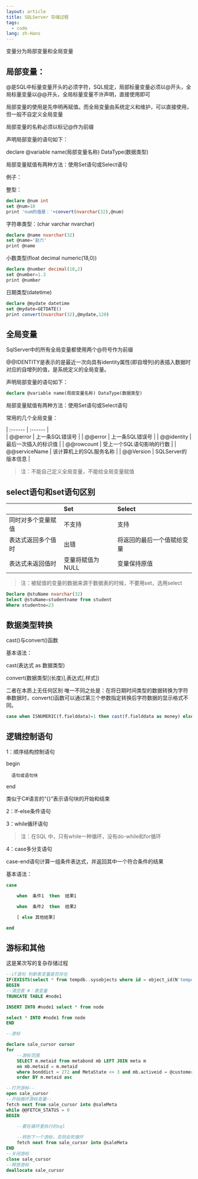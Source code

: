 ```yaml
---
layout: article
title: SQLServer 存储过程
tags:
  - code
lang: zh-Hans
---
```


<!--more-->

变量分为局部变量和全局变量

## 局部变量：

@是SQL中标量变量开头的必须字符，SQL规定，局部标量变量必须以@开头，全局标量变量以@@开头，全局标量变量不许声明，直接使用即可

局部变量的使用是先申明再赋值。而全局变量由系统定义和维护，可以直接使用，但一般不自定义全局变量

局部变量的名称必须以标记@作为前缀

声明局部变量的语句如下：

declare @variable name(局部变量名称) DataType(数据类型)

局部变量赋值有两种方法：使用Set语句或Select语句

例子：

整型：

```sql
declare @num int
set @num=10
print 'num的值是：'+convert(nvarchar(32),@num)
```

字符串类型：(char  varchar  nvarchar)

```sql
declare @name nvarchar(32)
set @name='赵六'
print @name
```

小数类型(float decimal  numeric(18,0))

```sql
declare @number decimal(18,2)
set @number=1.3
print @number
```

日期类型(datetime)

```sql
declare @mydate datetime
set @mydate=GETDATE()
print convert(nvarchar(32),@mydate,120)
```

## 全局变量

SqlServer中的所有全局变量都使用两个@符号作为前缀

@@IDENTITY是表示的是最近一次向具有identity属性(即自增列)的表插入数据时对应的自增列的值，是系统定义的全局变量。

声明局部变量的语句如下：

```sql
declare @variable name(局部变量名称) DataType(数据类型)
```

局部变量赋值有两种方法：使用Set语句或Select语句

常用的几个全局变量：

| :------ | :------ |  
| @@error | 上一条SQL错误号 |
| @@error | 上一条SQL错误号 |
| @@identity | 最后一次插入的标识值 |
| @@rowcount | 受上一个SQL语句影响的行数 |
| @@serviceName | 该计算机上的SQL服务名称 |
| @@Version  | SQLServer的版本信息 |


> 注：不能自己定义全局变量，不能给全局变量赋值

## select语句和set语句区别

|  | Set | Select |
| :------ | :------ | :------ |
| 同时对多个变量赋值 | 不支持 | 支持 |
| 表达式返回多个值时 | 出错 | 将返回的最后一个值赋给变量 |
| 表达式未返回值时 | 变量将赋值为NULL | 变量保持原值 |

> 注：被赋值的变量的数据来源于数据表的时候，不要用set，选用select

```sql
Declare @stuName nvarchar(32)
Select @stuName=studentname from student
Where studentno=23
```

## 数据类型转换

cast()与convert()函数

基本语法：

cast(表达式 as  数据类型)

convert(数据类型[(长度)],表达式[,样式])

二者在本质上无任何区别 唯一不同之处是：在将日期时间类型的数据转换为字符串数据时，convert()函数可以通过第三个参数指定转换后字符数据的显示格式不同。

```sql
case when ISNUMERIC(f.fielddata)=1 then cast(f.fielddata as money) else 0 END
```

## 逻辑控制语句

1：顺序结构控制语句

begin 

      语句或语句块

end

类似于C#语言的“{}”表示语句块的开始和结束

2：If-else条件语句

3：while循环语句

> 注：在SQL 中，只有while一种循环，没有do-while和for循环

4：case多分支语句

case-end语句计算一组条件表达式，并返回其中一个符合条件的结果

基本语法：

```sql
case

    when  条件1  then  结果1

    when  条件2  then  结果2

    [ else 其他结果]

end
```

## 游标和其他
这是某次写的复杂存储过程  

```sql
--if语句 判断表变量是否存在
IF(EXISTS(select * from tempdb..sysobjects where id = object_id(N'tempdb..#node1') and type='U'))
BEGIN
--清空表 #：表变量
TRUNCATE TABLE #node1

INSERT INTO #node1 select * from node

select * INTO #node1 from node
END

--游标

declare sale_cursor cursor 
for
    --游标范围
    SELECT m.metaid from metabond mb LEFT JOIN meta m 
    on mb.metaid = m.metaid 
    where bonddict = 272 and MetaState <> 3 and mb.activeid = @customerId 
    order BY m.metaid asc

--打开游标--
open sale_cursor
--开始循环游标变量--
fetch next from sale_cursor into @saleMeta
while @@FETCH_STATUS = 0
BEGIN
    
    --要在循环里执行的sql

    --转到下一个游标，否则会死循环
    fetch next from sale_cursor into @saleMeta
END
--关闭游标
close sale_cursor  
--释放游标
deallocate sale_cursor  
```